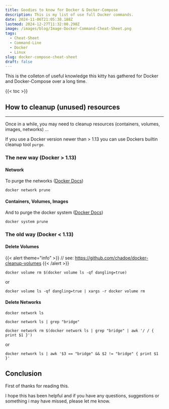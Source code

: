```yaml
---
title: Goodies to know for Docker & Docker-Compose
description: This is my list of use full Docker commands.
date: 2024-11-06T21:05:38.188Z
lastmod: 2024-12-27T11:32:00.290Z
image: /images/blog/Image-Docker-Command-Cheat-Sheet.png
tags:
  - Cheat-Sheet
  - Command-Line
  - Docker
  - Linux
slug: docker-compose-cheat-sheet
draft: false
---
```


This is the colleton of useful knowledge this kitty has gathered for Docker and Docker-Compose over a long time.

{{< toc >}}

## How to cleanup (unused) resources

---

Once in a while, you may need to cleanup resources (containers, volumes, images, networks) ...

If you use a Docker version newer than > 1.13 you can use Dockers builtin cleanup tool `purge`.

### The new way (Docker > 1.13)

#### Network

To purge the networks ([Docker Docs](https://docs.docker.com/engine/reference/commandline/network_prune))

```Shell
docker network prune
```

#### Containers, Volumes, Images

And to purge the docker system ([Docker Docs](https://docs.docker.com/engine/reference/commandline/system_prune))

```Shell
docker system prune
```

### The old way (Docker < 1.13)

#### Delete Volumes

{{< alert theme="info" >}} // see: https://github.com/chadoe/docker-cleanup-volumes {{< /alert >}}

```Shell
docker volume rm $(docker volume ls -qf dangling=true)
```

or

```Shell
docker volume ls -qf dangling=true | xargs -r docker volume rm
```

#### Delete Networks

```Shell
docker network ls
```

```Shell
docker network ls | grep "bridge"
```

```Shell
docker network rm $(docker network ls | grep "bridge" | awk '/ / { print $1 }')
```

or

```Shell
docker network ls | awk '$3 == "bridge" && $2 != "bridge" { print $1 }'
```

## Conclusion

First of thanks for reading this.

I hope this has been helpful and if you have any questions, suggestions or something i may have missed, please let me know.

